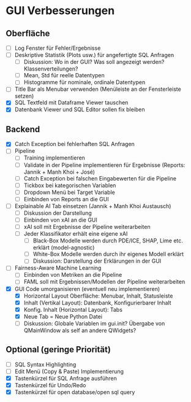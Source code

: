 # GUI Verbesserungen

## Oberfläche
- [ ] Log Fenster für Fehler/Ergebnisse
- [ ] Deskriptive Statistik (Plots usw.) für angefertigte SQL Anfragen
  - [ ] Diskussion: Wo in der GUI? Was soll angezeigt werden? Klassenverteilungen?
  - [ ] Mean, Std für reelle Datentypen
  - [ ] Histogramme für nominale, ordinale Datentypen
- [ ] Title Bar als Menubar verwenden (Menüleiste an der Fensterleiste setzen)
- [x] SQL Textfeld mit Dataframe Viewer tauschen
- [x] Datenbank Viewer und SQL Editor sollen fix bleiben

## Backend
- [x] Catch Exception bei fehlerhaften SQL Anfragen
- [ ] Pipeline
    - [ ] Training implementieren
    - [ ] Validate in der Pipeline implementieren für Ergebnisse (Reports: Jannik + Manh Khoi + José)
    - [ ] Catch Exception bei falschen Eingabewerten für die Pipeline
    - [ ] Tickbox bei kategorischen Variablen
    - [ ] Dropdown Menü bei Target Variable
    - [ ] Einbinden von Reports an die GUI
- [ ] Explainable AI Tab einsetzen (Jannik + Manh Khoi Austausch)
  - [ ] Diskussion der Darstellung
  - [ ] Einbinden von xAI an die GUI
  - [ ] xAI soll mit Ergebnisse der Pipeline weiterarbeiten
  - [ ] Jeder Klassifikator erhält eine eigene xAI
    - [ ] Black-Box Modelle werden durch PDE/ICE, SHAP, Lime etc. erklärt (model-agnostic)
    - [ ] White-Box Modelle werden durch ihr eigenes Modell erklärt
    - [ ] Diskussion: Darstellung der Erklärungen in der GUI
- [ ] Fairness-Aware Machine Learning
  - [ ] Einbinden von Metriken an die Pipeline
  - [ ] FAML soll mit Ergebnissen/Modellen der Pipeline weiterarbeiten
- [x] GUI Code umorganisieren (eventuell neu implementieren)
  - [x] Horizontal Layout Oberfläche: Menubar, Inhalt, Statusleiste
  - [x] Inhalt (Vertikal Layout): Datenbank, Konfigurierbarer Inhalt
  - [x] Konfig. Inhalt (Horizontal Layout): Tabs
  - [x] Neue Tab = Neue Python Datei
  - [ ] Diskussion: Globale Variablen im gui.init? Übergabe von QMainWindow als self an andere QWidgets?

## Optional (geringe Priorität)
- [ ] SQL Syntax Highlighting
- [ ] Edit Menü (Copy & Paste) Implementierung
- [x] Tastenkürzel für SQL Anfrage ausführen
- [x] Tastenkürzel für Undo/Redo
- [x] Tastenkürzel für open database/open sql query